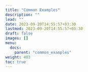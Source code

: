 ```yaml
---
title: "Common Examples"
description: ""
lead: ""
date: 2023-09-20T14:55:57+03:30
lastmod: 2023-09-20T14:55:57+03:30
draft: false
images: []
menu:
  docs:
    parent: "common_examples"
weight: 403
toc: true
---
```

